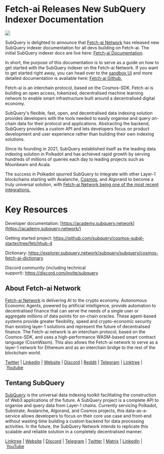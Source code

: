 # Fetch-ai Releases New SubQuery Indexer Documentation

![](https://miro.medium.com/max/1400/0*1Of1JoEIo3gXuDoK)

SubQuery is delighted to announce that [Fetch-ai Network](https://fetch-ai.network/) has released new SubQuery indexer documentation for all devs building on Fetch-ai. The initial SubQuery indexer docs are live here: [Fetch-ai Documentation](https://docs.fetch.ai/ledger-subquery/introduction).

In short, the purpose of this documentation is to serve as a guide on how to get started with the SubQuery indexer on the Fetch-ai Network. If you want to get started right away, you can head over to the [sandbox UI](https://subquery.fetch.ai/) and more detailed documentation is available here: [Fetch-ai Github.](https://github.com/fetchai/ledger-subquery)

Fetch-ai is an interchain protocol, based on the Cosmos-SDK. Fetch-ai is building an open access, tokenized, decentralised machine learning network to enable smart infrastructure built around a decentralised digital economy.

SubQuery's flexible, fast, open, and decentralised data indexing solution provides developers with the tools needed to easily organise and query on-chain data for their protocol and applications. Abstracting the backend, SubQuery provides a custom API and lets developers focus on product development and user experience rather than building their own indexing solutions.

Since its founding in 2021, SubQuery established itself as the leading data indexing solution in Polkadot and has achieved rapid growth by serving hundreds of millions of queries each day to leading projects such as Moonbeam and Acala.

The success in Polkadot spurred SubQuery to integrate with other Layer-1 blockchains starting with Avalanche, [Cosmos](./20220609-juno-cosmos.md), and Algorand to become a truly universal solution, with [Fetch-ai Network being one of the most recent integrations.](./20220719-fetch.md)

# Key Resources

Developer documentation: [https://academy.subquery.network](https://academy.subquery.network/)

Getting started project: <https://github.com/subquery/cosmos-subql-starter/tree/fetchhub-4>

Dictionary: <https://explorer.subquery.network/subquery/subquery/cosmos-fetch-ai-dictionary>

Discord community (including technical support): <https://discord.com/invite/subquery>

## About Fetch-ai Network

[Fetch-ai Network](https://fetch-ai.network/) is delivering AI to the crypto economy. Autonomous Economic Agents, powered by artificial intelligence, provide automation to decentralised finance that can serve the needs of a single user or aggregate millions of data points for on-chain oracles. These agent-based systems provide greater flexibility, speed and crypto-economic security than existing layer-1 solutions and represent the future of decentralised finance. The Fetch-ai network is an interchain protocol, based on the Cosmos-SDK, and uses a high-performance WASM-based smart contract language (CosmWasm). This also allows the Fetch-ai network to serve as a layer-1 network for Ethereum and as an interchain bridge to the rest of the blockchain world.

[Twitter](https://twitter.com/Fetch_ai) | [Linkedin](https://www.linkedin.com/company/fetch-ai-network/) | [Website](https://fetch-ai.network/) | [Discord](https://discord.com/invite/yypdAsRPYm) | [Reddit](https://reddit.com/r/fetchai_community) | [Telegram](https://t.me/fetch_ai) | [Linktree](https://linktr.ee/FetchAi) | [Youtube](https://www.youtube.com/channel/UCrEQK_X2Vm1kCtftlRoodXA/videos?app=desktop)

## Tentang SubQuery

[SubQuery](https://subquery.network/) is the universal data indexing toolkit facilitating the construction of Web3 applications of the future. A SubQuery project is a complete API to organise and query data from Layer-1 chains. Currently servicing Polkadot, Substrate, Avalanche, Algorand, and Cosmos projects, this data-as-a-service allows developers to focus on their core use case and front-end without wasting time building a custom backend for data processing activities. In the future, the SubQuery Network intends to replicate this scalable and reliable solution in a completely decentralised manner.

​​[Linktree](https://linktr.ee/subquerynetwork) | [Website](https://subquery.network/) | [Discord](https://discord.com/invite/78zg8aBSMG) | [Telegram](https://t.me/subquerynetwork) | [Twitter](https://twitter.com/subquerynetwork) | [Matrix](https://matrix.to/#/#subquery:matrix.org) | [LinkedIn](https://www.linkedin.com/company/subquery) | [YouTube](https://www.youtube.com/channel/UCi1a6NUUjegcLHDFLr7CqLw)
